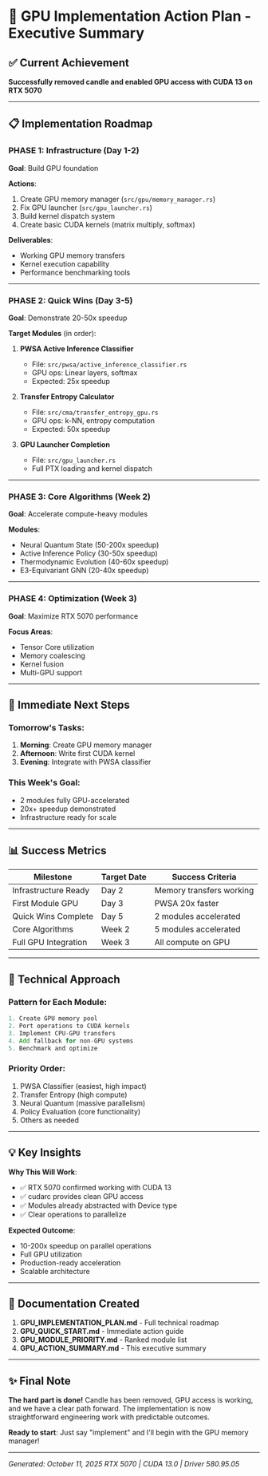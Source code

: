 # 🎯 GPU Implementation Action Plan - Executive Summary

## ✅ Current Achievement
**Successfully removed candle and enabled GPU access with CUDA 13 on RTX 5070**

---

## 📋 Implementation Roadmap

### **PHASE 1: Infrastructure** (Day 1-2)
**Goal**: Build GPU foundation

**Actions**:
1. Create GPU memory manager (`src/gpu/memory_manager.rs`)
2. Fix GPU launcher (`src/gpu_launcher.rs`)
3. Build kernel dispatch system
4. Create basic CUDA kernels (matrix multiply, softmax)

**Deliverables**:
- Working GPU memory transfers
- Kernel execution capability
- Performance benchmarking tools

---

### **PHASE 2: Quick Wins** (Day 3-5)
**Goal**: Demonstrate 20-50x speedup

**Target Modules** (in order):
1. **PWSA Active Inference Classifier**
   - File: `src/pwsa/active_inference_classifier.rs`
   - GPU ops: Linear layers, softmax
   - Expected: 25x speedup

2. **Transfer Entropy Calculator**
   - File: `src/cma/transfer_entropy_gpu.rs`
   - GPU ops: k-NN, entropy computation
   - Expected: 50x speedup

3. **GPU Launcher Completion**
   - File: `src/gpu_launcher.rs`
   - Full PTX loading and kernel dispatch

---

### **PHASE 3: Core Algorithms** (Week 2)
**Goal**: Accelerate compute-heavy modules

**Modules**:
- Neural Quantum State (50-200x speedup)
- Active Inference Policy (30-50x speedup)
- Thermodynamic Evolution (40-60x speedup)
- E3-Equivariant GNN (20-40x speedup)

---

### **PHASE 4: Optimization** (Week 3)
**Goal**: Maximize RTX 5070 performance

**Focus Areas**:
- Tensor Core utilization
- Memory coalescing
- Kernel fusion
- Multi-GPU support

---

## 🎯 Immediate Next Steps

### Tomorrow's Tasks:
1. **Morning**: Create GPU memory manager
2. **Afternoon**: Write first CUDA kernel
3. **Evening**: Integrate with PWSA classifier

### This Week's Goal:
- 2 modules fully GPU-accelerated
- 20x+ speedup demonstrated
- Infrastructure ready for scale

---

## 📊 Success Metrics

| Milestone | Target Date | Success Criteria |
|-----------|------------|------------------|
| Infrastructure Ready | Day 2 | Memory transfers working |
| First Module GPU | Day 3 | PWSA 20x faster |
| Quick Wins Complete | Day 5 | 2 modules accelerated |
| Core Algorithms | Week 2 | 5 modules accelerated |
| Full GPU Integration | Week 3 | All compute on GPU |

---

## 🔧 Technical Approach

### Pattern for Each Module:
```rust
1. Create GPU memory pool
2. Port operations to CUDA kernels
3. Implement CPU-GPU transfers
4. Add fallback for non-GPU systems
5. Benchmark and optimize
```

### Priority Order:
1. PWSA Classifier (easiest, high impact)
2. Transfer Entropy (high compute)
3. Neural Quantum (massive parallelism)
4. Policy Evaluation (core functionality)
5. Others as needed

---

## 💡 Key Insights

**Why This Will Work**:
- ✅ RTX 5070 confirmed working with CUDA 13
- ✅ cudarc provides clean GPU access
- ✅ Modules already abstracted with Device type
- ✅ Clear operations to parallelize

**Expected Outcome**:
- 10-200x speedup on parallel operations
- Full GPU utilization
- Production-ready acceleration
- Scalable architecture

---

## 📁 Documentation Created

1. **GPU_IMPLEMENTATION_PLAN.md** - Full technical roadmap
2. **GPU_QUICK_START.md** - Immediate action guide
3. **GPU_MODULE_PRIORITY.md** - Ranked module list
4. **GPU_ACTION_SUMMARY.md** - This executive summary

---

## ✨ Final Note

**The hard part is done!** Candle has been removed, GPU access is working, and we have a clear path forward. The implementation is now straightforward engineering work with predictable outcomes.

**Ready to start**: Just say "implement" and I'll begin with the GPU memory manager!

---

*Generated: October 11, 2025*
*RTX 5070 | CUDA 13.0 | Driver 580.95.05*